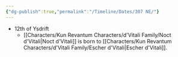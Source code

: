 ```yaml
---
{"dg-publish":true,"permalink":"/Timeline/Dates/307 NE/"}
---
```


- 12th of Ysdrift
	- [[Characters/Kun Revantum Characters/d'Vitali Family/Noct d'Vitali\|Noct d'Vitali]] is born to [[Characters/Kun Revantum Characters/d'Vitali Family/Escher d'Vitali\|Escher d'Vitali]].
	